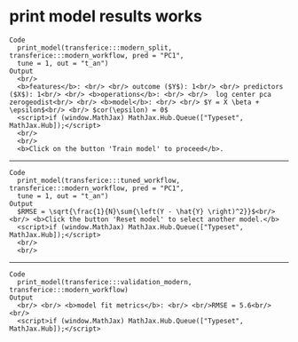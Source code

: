# print model results works

    Code
      print_model(transferice:::modern_split, transferice:::modern_workflow, pred = "PC1",
      tune = 1, out = "t_an")
    Output
      <br/>
      <b>features</b>: <br/> <br/> outcome ($Y$): 1<br/> <br/> predictors ($X$): 1<br/> <br/> <b>operations</b>: <br/> <br/>  log center pca zerogeodist<br/> <br/> <b>model</b>: <br/> <br/> $Y = X \beta + \epsilon$<br/> <br/> $cor(\epsilon) = 0$
      <script>if (window.MathJax) MathJax.Hub.Queue(["Typeset", MathJax.Hub]);</script>
      <br/>
      <br/>
      <b>Click on the button 'Train model' to proceed</b>.

---

    Code
      print_model(transferice:::tuned_workflow, transferice:::modern_workflow, pred = "PC1",
      tune = 1, out = "t_an")
    Output
      $RMSE = \sqrt{\frac{1}{N}\sum{\left(Y - \hat{Y} \right)^2}}$<br/><br/> <b>Click the button 'Reset model' to select another model.</b>
      <script>if (window.MathJax) MathJax.Hub.Queue(["Typeset", MathJax.Hub]);</script>
      <br/>
      <br/>

---

    Code
      print_model(transferice:::validation_modern, transferice:::modern_workflow)
    Output
      <br/> <br/> <b>model fit metrics</b>: <br/> <br/>RMSE = 5.6<br/> <br/>
      <script>if (window.MathJax) MathJax.Hub.Queue(["Typeset", MathJax.Hub]);</script>

